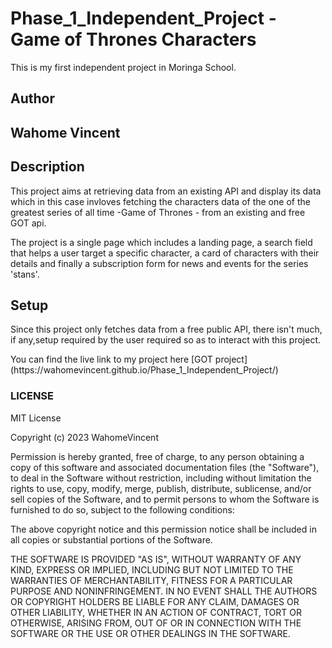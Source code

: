 <h1> Phase_1_Independent_Project - Game of Thrones Characters</h1>
<p>This is my first independent project in Moringa School.</p>

<h2>Author</h2>
<h2>Wahome Vincent<h2>

<h2>Description</h2>
<p>This project aims at retrieving data from an existing API and display its data which in this case invloves fetching the characters data of the one of the greatest series of all time -Game of Thrones - from an existing and free GOT api.</p>

<p>The project is a single page which includes a landing page, a search field that helps a user target a specific character, a card of characters with their details and finally a subscription form for news and events for the series 'stans'.</p>


<h2>Setup</h2>
<p>Since this project only fetches data from a free public API, there isn't much, if any,setup required by the user required so as to interact with this project.</p>


<p>You can find the live link to my project here [GOT project] (https://wahomevincent.github.io/Phase_1_Independent_Project/)
</p>


<h3>LICENSE</h3>
<p>
MIT License

Copyright (c) 2023 WahomeVincent

Permission is hereby granted, free of charge, to any person obtaining a copy
of this software and associated documentation files (the "Software"), to deal
in the Software without restriction, including without limitation the rights
to use, copy, modify, merge, publish, distribute, sublicense, and/or sell
copies of the Software, and to permit persons to whom the Software is
furnished to do so, subject to the following conditions:

The above copyright notice and this permission notice shall be included in all
copies or substantial portions of the Software.

THE SOFTWARE IS PROVIDED "AS IS", WITHOUT WARRANTY OF ANY KIND, EXPRESS OR
IMPLIED, INCLUDING BUT NOT LIMITED TO THE WARRANTIES OF MERCHANTABILITY,
FITNESS FOR A PARTICULAR PURPOSE AND NONINFRINGEMENT. IN NO EVENT SHALL THE
AUTHORS OR COPYRIGHT HOLDERS BE LIABLE FOR ANY CLAIM, DAMAGES OR OTHER
LIABILITY, WHETHER IN AN ACTION OF CONTRACT, TORT OR OTHERWISE, ARISING FROM,
OUT OF OR IN CONNECTION WITH THE SOFTWARE OR THE USE OR OTHER DEALINGS IN THE
SOFTWARE.
</p>